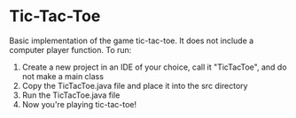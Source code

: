 # Tic-Tac-Toe
Basic implementation of the game tic-tac-toe. It does not include a computer player function. To run:
1. Create a new project in an IDE of your choice, call it "TicTacToe", and do not make a main class
2. Copy the TicTacToe.java file and place it into the src directory
3. Run the TicTacToe.java file
4. Now you're playing tic-tac-toe!
